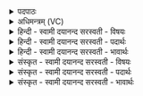 <details><summary>पदपाठः</summary>

आ। क्र॒न्द॒य। बल॑म्। ओजः॑। नः॒। आ। धाः॒। निः। स्त॒नि॒हि॒। दु॒रि॒तेति॑ दुःऽइ॒ता। बाध॑मानः। अप॑। प्रो॒थ॒। दु॒न्दु॒भे॒। दु॒च्छुना॑। इ॒तः। इन्द्र॑स्य। मु॒ष्टिः। अ॒सि॒। वी॒डय॑स्व। ५६।
</details>

<details><summary>अधिमन्त्रम् (VC)</summary>

- वादयितारो वीरा देवताः
- भारद्वाज ऋषिः
- भुरिक्त्रिष्टुप्
- धैवतः
</details>

<details><summary>हिन्दी - स्वामी दयानन्द सरस्वती  - विषयः</summary>

राजपुरुषों को क्या करना चाहिए, इस विषय को अगले मन्त्र में कहा है ॥
</details>

<details><summary>हिन्दी - स्वामी दयानन्द सरस्वती  - पदार्थः</summary>

पदार्थान्वयभाषाः -  हे (दुन्दुभे) नगाड़ों के तुल्य जिनकी सेना गर्जती ऐसे सेनापते ! (दुरिता) दुष्ट व्यसनों को (बाधमानः) निवृत्त करते हुए आप (नः) हमारे लिए (बलम्) बल को (आ, क्रन्दय) पहुँचाइये (ओजः) पराक्रम को (आ, धाः) अच्छे प्रकार धारण कीजिए, सेना को (निष्टनिहि) विस्तृत कीजिए, जो (दुच्छुनाः) दुष्ट कुत्तों के तुल्य वर्त्तमान हैं, उनको (अप) बुरे प्रकार रुलाइये जिस कारण आप (मुष्टिः) मूठों के तुल्य प्रबन्धकर्त्ता (असि) हैं, इससे (इतः) इस सेना से (इन्द्रस्य) बिजुली के अवयवों को (वीडयस्व) दृढ़ कीजिए और सुखों को (प्रोथ) पूरण कीजिए ॥५६ ॥
</details>

<details><summary>हिन्दी - स्वामी दयानन्द सरस्वती  - भावार्थः</summary>

भावार्थभाषाः -  राजपुरुषों को चाहिए कि श्रेष्ठों का सत्कार करें, दुष्टों को रुलावें, सब मनुष्यों के दुर्व्यसनों को दूर करके सुखों को प्राप्त करें ॥५६ ॥
</details>

<details><summary>संस्कृत - स्वामी दयानन्द सरस्वती  - विषयः</summary>

राजपुरुषैः किं कर्त्तव्यमित्याह ॥
</details>

<details><summary>संस्कृत - स्वामी दयानन्द सरस्वती  - पदार्थः</summary>

पदार्थान्वयभाषाः -  हे दुन्दुभे ! दुरिता बाधमानस्त्वं नो बलमाक्रन्दयौज आधाः सैन्यं निष्टनिहि ये दुच्छुनास्तानपाक्रन्दय यतस्त्वं मुष्टिरसि तस्मादित इन्द्रस्य वीडयस्व सुखानि प्रोथ ॥५६ ॥
</details>

<details><summary>संस्कृत - स्वामी दयानन्द सरस्वती  - भावार्थः</summary>

भावार्थभाषाः -  राजपुरुषैः श्रेष्ठाः सत्कर्त्तव्या दुष्टा रोदनीयाः सर्वेषां दुर्व्यसनानि दूरीकारयित्वा सुखानि प्राप्तव्यानि ॥५६ ॥
</details>
